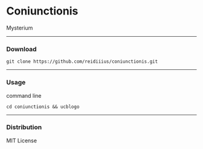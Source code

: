 # Coniunctionis
Mysterium

---

### Download

    git clone https://github.com/reidiiius/coniunctionis.git

---

### Usage
command line

    cd coniunctionis && ucblogo

---

### Distribution
MIT License

